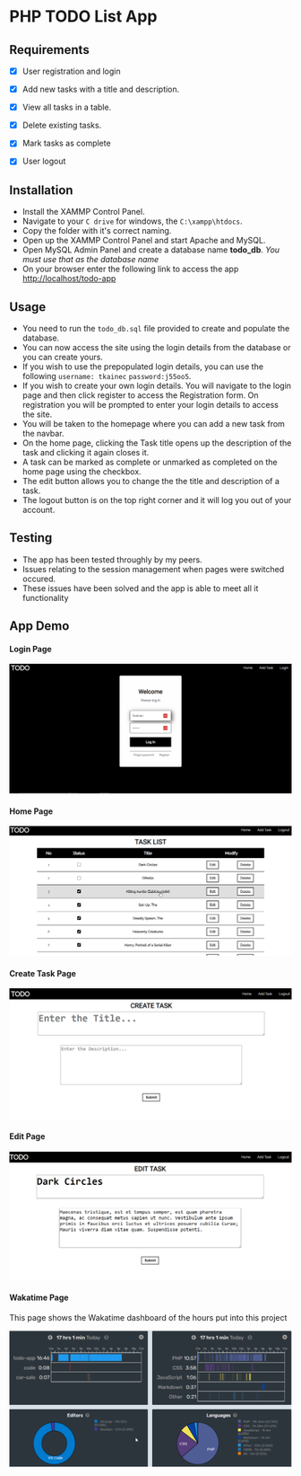 # PHP TODO List App

## Requirements

- [x] User registration and login
- [x] Add new tasks with a title and description.
- [x] View all tasks in a table.
- [x] Delete existing tasks.
- [x] Mark tasks as complete
- [x] User logout


## Installation

- Install the XAMMP Control Panel.
- Navigate to your `C drive` for windows, the `C:\xampp\htdocs`.
- Copy the folder with it's correct naming.
- Open up the XAMMP Control Panel and start Apache and MySQL.
- Open MySQL Admin Panel and create a database name **todo_db**. *You must use that as the database name*
- On your browser enter the following link to access the app [http://localhost/todo-app](http://localhost/todo-app)


## Usage

- You need to run the `todo_db.sql` file provided to create and populate the database.
- You can now access the site using the login details from the database or you can create yours.
- If you wish to use the prepopulated login details, you can use the following `username: tkainec` `password:j55oo5`.
- If you wish to create your own login details. You will navigate to the login page and then click register to access the Registration form. On registration you will be prompted to enter your login details to access the site.
- You will be taken to the homepage where you can add a new task from the navbar.
- On the home page, clicking the Task title opens up the description of the task and clicking it again closes it.
- A task can be marked as complete or unmarked as completed on the home page using the checkbox.
- The edit button allows you to change the the title and description of a task.
- The logout button is on the top right corner and it will log you out of your account.

## Testing

- The app has been tested throughly by my peers. 
- Issues relating to the session management when pages were switched occured.
- These issues have been solved and the app is able to meet all it functionality

## App Demo

#### Login Page

![Login Page](res\demo-imgs\login-filled.png)
#### Home Page

![Login Page](res\demo-imgs\home-page.png)
#### Create Task Page

![Login Page](res\demo-imgs\create-task.png)
#### Edit Page

![Login Page](res\demo-imgs\edit.png)
#### Wakatime Page
This page shows the Wakatime dashboard of the hours put into this project

![Login Page](res\demo-imgs\wakatime.png)

